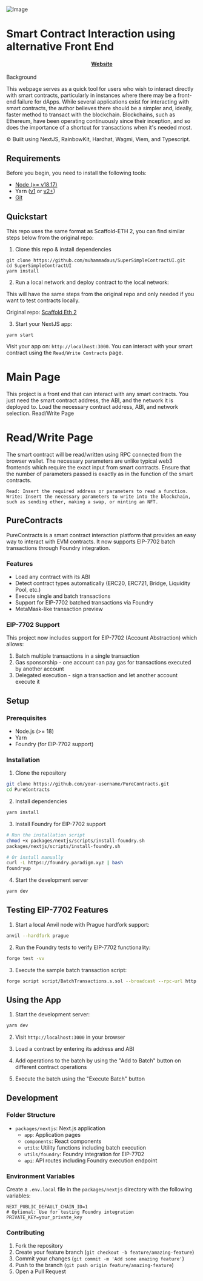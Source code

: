 ![Image](images/SSCU.png "WrapTX")

# Smart Contract Interaction using alternative Front End

<h4 align="center">
  <a href="https://shortcut-sc-nextjs.vercel.app/">Website</a>
</h4>

Background

This webpage serves as a quick tool for users who wish to interact directly with smart contracts, particularly in instances where there may be a front-end failure for dApps. While several applications exist for interacting with smart contracts, the author believes there should be a simpler and, ideally, faster method to transact with the blockchain. Blockchains, such as Ethereum, have been operating continuously since their inception, and so does the importance of a shortcut for transactions when it's needed most.

⚙️ Built using NextJS, RainbowKit, Hardhat, Wagmi, Viem, and Typescript.

## Requirements

Before you begin, you need to install the following tools:

- [Node (>= v18.17)](https://nodejs.org/en/download/)
- Yarn ([v1](https://classic.yarnpkg.com/en/docs/install/) or [v2+](https://yarnpkg.com/getting-started/install))
- [Git](https://git-scm.com/downloads)

## Quickstart

This repo uses the same format as Scaffold-ETH 2, you can find similar steps below from the original repo:

1. Clone this repo & install dependencies

```
git clone https://github.com/muhammadaus/SuperSimpleContractUI.git
cd SuperSimpleContractUI
yarn install
```

2. Run a local network and deploy contract to the local network:

This will have the same steps from the original repo and only needed if you want to test contracts locally.

Original repo: <a href="https://github.com/scaffold-eth/scaffold-eth-2">Scaffold Eth 2</a>

3. Start your NextJS app:

```
yarn start
```

Visit your app on: `http://localhost:3000`. You can interact with your smart contract using the `Read/Write Contracts` page.

# Main Page

This project is a front end that can interact with any smart contracts. You just need the smart contract address, the ABI, and the network it is deployed to. Load the necessary contract address, ABI, and network selection.
Read/Write Page

# Read/Write Page

The smart contract will be read/written using RPC connected from the browser wallet. The necessary parameters are unlike typical web3 frontends which require the exact input from smart contracts. Ensure that the number of parameters passed is exactly as in the function of the smart contracts.

    Read: Insert the required address or parameters to read a function.
    Write: Insert the necessary parameters to write into the blockchain, such as sending ether, making a swap, or minting an NFT.

## PureContracts

PureContracts is a smart contract interaction platform that provides an easy way to interact with EVM contracts. It now supports EIP-7702 batch transactions through Foundry integration.

### Features

- Load any contract with its ABI
- Detect contract types automatically (ERC20, ERC721, Bridge, Liquidity Pool, etc.)
- Execute single and batch transactions
- Support for EIP-7702 batched transactions via Foundry
- MetaMask-like transaction preview

### EIP-7702 Support

This project now includes support for EIP-7702 (Account Abstraction) which allows:

1. Batch multiple transactions in a single transaction
2. Gas sponsorship - one account can pay gas for transactions executed by another account
3. Delegated execution - sign a transaction and let another account execute it

## Setup

### Prerequisites

- Node.js (>= 18)
- Yarn
- Foundry (for EIP-7702 support)

### Installation

1. Clone the repository
```bash
git clone https://github.com/your-username/PureContracts.git
cd PureContracts
```

2. Install dependencies
```bash
yarn install
```

3. Install Foundry for EIP-7702 support
```bash
# Run the installation script
chmod +x packages/nextjs/scripts/install-foundry.sh
packages/nextjs/scripts/install-foundry.sh

# Or install manually
curl -L https://foundry.paradigm.xyz | bash
foundryup
```

4. Start the development server
```bash
yarn dev
```

## Testing EIP-7702 Features

1. Start a local Anvil node with Prague hardfork support:
```bash
anvil --hardfork prague
```

2. Run the Foundry tests to verify EIP-7702 functionality:
```bash
forge test -vv
```

3. Execute the sample batch transaction script:
```bash
forge script script/BatchTransactions.s.sol --broadcast --rpc-url http://localhost:8545 --hardfork prague
```

## Using the App

1. Start the development server:
```bash
yarn dev
```

2. Visit `http://localhost:3000` in your browser

3. Load a contract by entering its address and ABI

4. Add operations to the batch by using the "Add to Batch" button on different contract operations

5. Execute the batch using the "Execute Batch" button

## Development

### Folder Structure

- `packages/nextjs`: Next.js application
  - `app`: Application pages
  - `components`: React components
  - `utils`: Utility functions including batch execution
  - `utils/foundry`: Foundry integration for EIP-7702
  - `api`: API routes including Foundry execution endpoint

### Environment Variables

Create a `.env.local` file in the `packages/nextjs` directory with the following variables:

```
NEXT_PUBLIC_DEFAULT_CHAIN_ID=1
# Optional: Use for testing Foundry integration
PRIVATE_KEY=your_private_key
```

### Contributing

1. Fork the repository
2. Create your feature branch (`git checkout -b feature/amazing-feature`)
3. Commit your changes (`git commit -m 'Add some amazing feature'`)
4. Push to the branch (`git push origin feature/amazing-feature`)
5. Open a Pull Request
